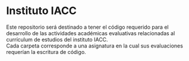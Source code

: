# Instituto IACC
Este repositorio será destinado a tener el código requerido para el desarrollo
de las actividades académicas evaluativas relacionadas al currículum de
estudios del instituto IACC.
<br>
Cada carpeta corresponde a una asignatura en la cual sus evaluaciones requerían
la escritura de código.
